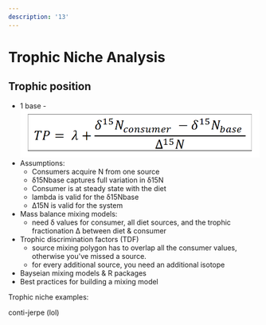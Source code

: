 ```yaml
---
description: '13'
---
```


# Trophic Niche Analysis

## Trophic position

* 1 base - <img src="../.gitbook/assets/Screen Shot 2023-05-12 at 11.34.08 AM.png" alt="" data-size="line">
* Assumptions:&#x20;
  * Consumers acquire N from one source&#x20;
  * δ15Nbase captures full variation in δ15N
  * Consumer is at steady state with the diet&#x20;
  * lambda is valid for the δ15Nbase&#x20;
  * ∆15N is valid for the system&#x20;
* Mass balance mixing models:&#x20;
  * need δ values for consumer,  all diet sources, and the trophic fractionation ∆ between diet & consumer&#x20;
* Trophic discrimination factors (TDF)&#x20;
  * source mixing polygon has to overlap all the consumer values, otherwise you've missed a source.&#x20;
  * for every additional source, you need an additional isotope&#x20;
* Bayseian mixing models & R packages&#x20;
* Best practices for building a mixing model



Trophic niche examples:&#x20;

conti-jerpe (lol)&#x20;
